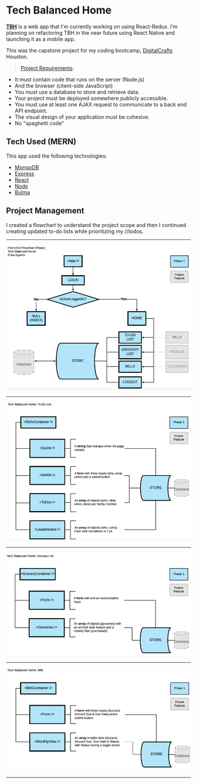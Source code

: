 # Tech Balanced Home

[__TBH__](http://www.techbalancedhome.com) is a web app that I'm currently working on using React-Redux. I'm planning on refactoring TBH in the near future using React Native and launching it as a mobile app.  

This was the capstone project for my coding bootcamp, [DigitalCrafts](https://www.digitalcrafts.com/) Houston.

> [Project Requirements](https://github.com/oakmac/flex-class-capstone-project-requirements):
* It must contain code that runs on the server (Node.js)
* And the browser (client-side JavaScript)
* You must use a database to store and retrieve data.
* Your project must be deployed somewhere publicly accessible.
* You must use at least one AJAX request to communicate to a back end API endpoint.
* The visual design of your application must be cohesive.
* No "spaghetti code"

## Tech Used (MERN)
This app used the following technologies:
* [MongoDB](https://www.mongodb.com)
* [Express](https://expressjs.com)
* [React](https://reactjs.org)
* [Node](https://nodejs.org/en)
* [Bulma](https://bulma.io)

## Project Management
I created a flowchart to understand the project scope and then I continued creating updated to-do lists while prioritizing my //todos. 

___
![TBH Flowchart](https://github.com/Zenerika/react-tbh/blob/master/TBH_Flowchart/TBH_FlowChart_v1_1.png)
___
![To-Do Flowchart](https://github.com/Zenerika/react-tbh/blob/master/TBH_Flowchart/TBH_FlowChart_v1_2.png)
___
![Grocery List Flowchart](https://github.com/Zenerika/react-tbh/blob/master/TBH_Flowchart/TBH_FlowChart_v1_3.png)
___
![Bills Flowchart](https://github.com/Zenerika/react-tbh/blob/master/TBH_Flowchart/TBH_FlowChart_v1_4.png)
___





